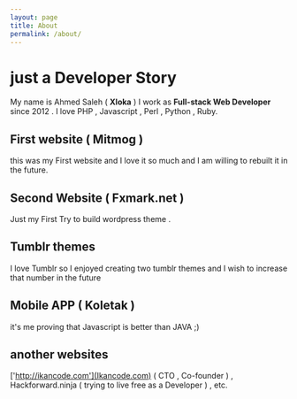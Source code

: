 ```yaml
---
layout: page
title: About
permalink: /about/
---
```

# just a Developer Story

My name is Ahmed Saleh ( **Xloka** ) I work as **Full-stack Web Developer** since 2012 .
I love PHP , Javascript , Perl , Python , Ruby.

## First website ( Mitmog  )
this was my First website and I love it so much and I am willing to rebuilt it in the future.

## Second Website ( Fxmark.net )
Just my First Try to build wordpress theme .

## Tumblr themes
I love Tumblr so I enjoyed creating two tumblr themes and I wish to increase that number in the future

## Mobile APP ( Koletak )
it's me proving that Javascript is better than JAVA ;)

## another websites
['http://ikancode.com'](Ikancode.com) ( CTO , Co-founder ) , Hackforward.ninja ( trying to live free as a Developer ) , etc.
